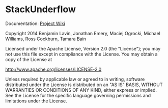 StackUnderflow
==============

Documentation: [Project Wiki](https://github.com/CMPUT301F14T08/StackUnderflow/wiki)  

Copyright 2014 Benjamin Lavin, Jonathan Emery, Maciej Ogrocki, Michael Williams, Ross Cockburn, Tamara Bain

Licensed under the Apache License, Version 2.0 (the "License"); you may not use this file except in compliance with the License. You may obtain a copy of the License at

http://www.apache.org/licenses/LICENSE-2.0

Unless required by applicable law or agreed to in writing, software distributed under the License is distributed on an "AS IS" BASIS, WITHOUT WARRANTIES OR CONDITIONS OF ANY KIND, either express or implied. See the License for the specific language governing permissions and limitations under the License.
